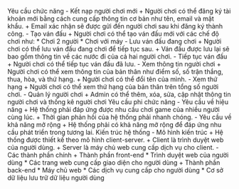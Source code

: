 Yêu cầu chức năng
    - Kết nạp người chơi mới
        + Người chơi có thể đăng ký tài khoản mới bằng cách cung cấp thông tin cơ bản như tên, email và mật khẩu.
        + Email xác nhận sẽ được gửi đến người chơi sau khi đăng ký thành công.
    - Tạo ván đấu
        + Người chơi có thể tạo ván đấu mới với các chế độ chơi như:
            * Chơi 2 người
            * Chơi với máy
    - Lưu ván đấu đang chơi
        + Người chơi có thể lưu ván đấu đang chơi để tiếp tục sau.
        + Ván đấu được lưu lại sẽ bao gồm thông tin về các nước đi của cả hai người chơi.
    - Tiếp tục ván đấu
        + Người chơi có thể tiếp tục ván đấu đã lưu.
    - Xem thông tin người chơi
        + Người chơi có thể xem thông tin của bản thân như điểm số, số trận thắng, thua, hòa, và thứ hạng.
        + Người chơi có thể đổi tên của mình.
    - Xem thứ hạng
        + Người chơi có thể xem thứ hạng của bản thân trên tổng số người chơi.
    - Quản lý người chơi
        + Admin có thể thêm, xóa, sửa, cập nhật thông tin người chơi và thống kê người chơi
Yêu cầu phi chức năng
    - Yêu cầu về hiệu năng
        + Hệ thống phải đáp ứng được nhu cầu chơi game của nhiều người cùng lúc.
        + Thời gian phản hồi của hệ thống phải nhanh chóng.
    - Yêu cầu về khả năng mở rộng
        + Hệ thống phải có khả năng mở rộng để đáp ứng nhu cầu phát triển trong tương lai.
Kiến trúc hệ thống
    - Mô hình kiến trúc
        + Hệ thống được thiết kế theo mô hình client-server.
        + Client là trình duyệt web của người dùng.
        + Server là máy chủ web cung cấp dịch vụ cho client.
    - Các thành phần chính
        + Thành phần front-end
            * Trình duyệt web của người dùng
            * Các trang web cung cấp giao diện cho người dùng
        + Thành phần back-end
            * Máy chủ web
            * Các dịch vụ cung cấp cho người dùng
            * Cơ sở dữ liệu lưu trữ dữ liệu người dùng
